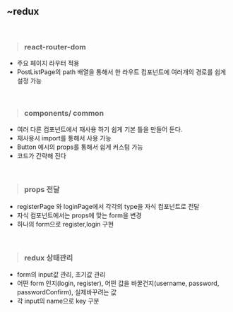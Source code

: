 ## ~redux

<br>

>### react-router-dom
- 주요 페이지 라우터 적용
- PostListPage의 path 배열을 통해서 한 라우트 컴포넌트에 여러개의 경로를 쉽게 설정 가능

<br>

>### components/ common
- 여러 다른 컴포넌트에서 재사용 하기 쉽게 기본 틀을 만들어 둔다.
- 재사용시 import를 통해서 사용 가능
- Button 예시의 props를 통해서 쉽게 커스텀 가능
- 코드가 간략해 진다

<br>

>### props 전달
- registerPage 와 loginPage에서 각각의 type을 자식 컴포넌트로 전달
- 자식 컴포넌트에서는 props에 맞는 form을 변경
- 하나의 form으로 register,login 구현

<br>

>### redux 상태관리
- form의 input값 관리, 초기값 관리
- 어떤 form 인지(login, register), 어떤 값을 바꿀건지(username, password, passwordConfirm), 실제바꾸려는 값
- 각 input의 name으로 key 구분